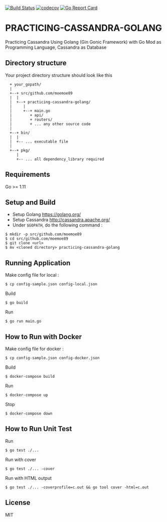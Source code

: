 [![Build Status](https://travis-ci.org/moemoe89/practicing-cassandra-golang.svg?branch=master)](https://travis-ci.org/moemoe89/practicing-cassandra-golang)
[![codecov](https://codecov.io/gh/moemoe89/practicing-cassandra-golang/branch/master/graph/badge.svg)](https://codecov.io/gh/moemoe89/practicing-cassandra-golang)
[![Go Report Card](https://goreportcard.com/badge/github.com/moemoe89/practicing-cassandra-golang)](https://goreportcard.com/report/github.com/moemoe89/practicing-cassandra-golang)

# PRACTICING-CASSANDRA-GOLANG #

Practicing Cassandra Using Golang (Gin Gonic Framework) with Go Mod as Programming Language, Cassandra as Database

## Directory structure
Your project directory structure should look like this
```
  + your_gopath/
  |
  +--+ src/github.com/moemoe89
  |  |
  |  +--+ practicing-cassandra-golang/
  |     |
  |     +--+ main.go
  |        + api/
  |        + routers/
  |        + ... any other source code
  |
  +--+ bin/
  |  |
  |  +-- ... executable file
  |
  +--+ pkg/
     |
     +-- ... all dependency_library required

```

## Requirements

Go >= 1.11

## Setup and Build

* Setup Golang <https://golang.org/>
* Setup Cassandra <http://cassandra.apache.org/>
* Under `$GOPATH`, do the following command :
```
$ mkdir -p src/github.com/moemoe89
$ cd src/github.com/moemoe89
$ git clone <url>
$ mv <cloned directory> practicing-cassandra-golang
```

## Running Application
Make config file for local :
```
$ cp config-sample.json config-local.json
```
Build
```
$ go build
```
Run
```
$ go run main.go
```

## How to Run with Docker
Make config file for docker :
```
$ cp config-sample.json config-docker.json
```
Build
```
$ docker-compose build
```
Run
```
$ docker-compose up
```
Stop
```
$ docker-compose down
```

## How to Run Unit Test
Run
```
$ go test ./...
```
Run with cover
```
$ go test ./... -cover
```
Run with HTML output
```
$ go test ./... -coverprofile=c.out && go tool cover -html=c.out
```

## License

MIT